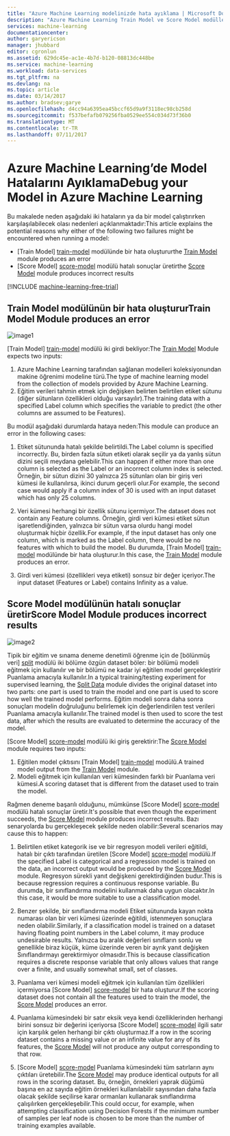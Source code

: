 ```yaml
---
title: "Azure Machine Learning modelinizde hata ayıklama | Microsoft Docs"
description: "Azure Machine Learning Train Model ve Score Model modülleri tarafından oluşturulan hataları ayıklamak üzere nasıl."
services: machine-learning
documentationcenter: 
author: garyericson
manager: jhubbard
editor: cgronlun
ms.assetid: 629dc45e-ac1e-4b7d-b120-08813dc448be
ms.service: machine-learning
ms.workload: data-services
ms.tgt_pltfrm: na
ms.devlang: na
ms.topic: article
ms.date: 03/14/2017
ms.author: bradsev;garye
ms.openlocfilehash: d4cc94a6395ea45bccf65d9a9f3118ec98cb258d
ms.sourcegitcommit: f537befafb079256fba0529ee554c034d73f36b0
ms.translationtype: MT
ms.contentlocale: tr-TR
ms.lasthandoff: 07/11/2017
---
```

# <a name="debug-your-model-in-azure-machine-learning"></a><span data-ttu-id="fd2dd-103">Azure Machine Learning’de Model Hatalarını Ayıklama</span><span class="sxs-lookup"><span data-stu-id="fd2dd-103">Debug your Model in Azure Machine Learning</span></span>

<span data-ttu-id="fd2dd-104">Bu makalede neden aşağıdaki iki hataların ya da bir model çalıştırırken karşılaşılabilecek olası nedenleri açıklanmaktadır:</span><span class="sxs-lookup"><span data-stu-id="fd2dd-104">This article explains the potential reasons why either of the following two failures might be encountered when running a model:</span></span>

* <span data-ttu-id="fd2dd-105">[Train Model] [ train-model] modülünde bir hata oluşturur</span><span class="sxs-lookup"><span data-stu-id="fd2dd-105">the [Train Model][train-model] module produces an error</span></span> 
* <span data-ttu-id="fd2dd-106">[Score Model] [ score-model] modülü hatalı sonuçlar üretir</span><span class="sxs-lookup"><span data-stu-id="fd2dd-106">the [Score Model][score-model] module produces incorrect results</span></span> 

[!INCLUDE [machine-learning-free-trial](../../includes/machine-learning-free-trial.md)]

## <a name="train-model-module-produces-an-error"></a><span data-ttu-id="fd2dd-107">Train Model modülünün bir hata oluşturur</span><span class="sxs-lookup"><span data-stu-id="fd2dd-107">Train Model Module produces an error</span></span>

![image1](./media/machine-learning-debug-models/train_model-1.png)

<span data-ttu-id="fd2dd-109">[Train Model] [ train-model] modülü iki girdi bekliyor:</span><span class="sxs-lookup"><span data-stu-id="fd2dd-109">The [Train Model][train-model] Module expects two inputs:</span></span>

1. <span data-ttu-id="fd2dd-110">Azure Machine Learning tarafından sağlanan modelleri koleksiyonundan makine öğrenimi modeline türü.</span><span class="sxs-lookup"><span data-stu-id="fd2dd-110">The type of machine learning model from the collection of models provided by Azure Machine Learning.</span></span>
2. <span data-ttu-id="fd2dd-111">Eğitim verileri tahmin etmek için değişken belirten belirtilen etiket sütunu (diğer sütunların özellikleri olduğu varsayılır).</span><span class="sxs-lookup"><span data-stu-id="fd2dd-111">The training data with a specified Label column which specifies the variable to predict (the other columns are assumed to be Features).</span></span>

<span data-ttu-id="fd2dd-112">Bu modül aşağıdaki durumlarda hataya neden:</span><span class="sxs-lookup"><span data-stu-id="fd2dd-112">This module can produce an error in the following cases:</span></span>

1. <span data-ttu-id="fd2dd-113">Etiket sütununda hatalı şekilde belirtildi.</span><span class="sxs-lookup"><span data-stu-id="fd2dd-113">The Label column is specified incorrectly.</span></span> <span data-ttu-id="fd2dd-114">Bu, birden fazla sütun etiketi olarak seçilir ya da yanlış sütun dizini seçili meydana gelebilir.</span><span class="sxs-lookup"><span data-stu-id="fd2dd-114">This can happen if either more than one column is selected as the Label or an incorrect column index is selected.</span></span> <span data-ttu-id="fd2dd-115">Örneğin, bir sütun dizini 30 yalnızca 25 sütunları olan bir giriş veri kümesi ile kullanılırsa, ikinci durum geçerli olur.</span><span class="sxs-lookup"><span data-stu-id="fd2dd-115">For example, the second case would apply if a column index of 30 is used with an input dataset which has only 25 columns.</span></span>

2. <span data-ttu-id="fd2dd-116">Veri kümesi herhangi bir özellik sütunu içermiyor.</span><span class="sxs-lookup"><span data-stu-id="fd2dd-116">The dataset does not contain any Feature columns.</span></span> <span data-ttu-id="fd2dd-117">Örneğin, girdi veri kümesi etiket sütun işaretlendiğinden, yalnızca bir sütun varsa olurdu hangi model oluşturmak hiçbir özellik.</span><span class="sxs-lookup"><span data-stu-id="fd2dd-117">For example, if the input dataset has only one column, which is marked as the Label column, there would be no features with which to build the model.</span></span> <span data-ttu-id="fd2dd-118">Bu durumda, [Train Model] [ train-model] modülünde bir hata oluşturur.</span><span class="sxs-lookup"><span data-stu-id="fd2dd-118">In this case, the [Train Model][train-model] module produces an error.</span></span>

3. <span data-ttu-id="fd2dd-119">Girdi veri kümesi (özellikleri veya etiketi) sonsuz bir değer içeriyor.</span><span class="sxs-lookup"><span data-stu-id="fd2dd-119">The input dataset (Features or Label) contains Infinity as a value.</span></span>

## <a name="score-model-module-produces-incorrect-results"></a><span data-ttu-id="fd2dd-120">Score Model modülünün hatalı sonuçlar üretir</span><span class="sxs-lookup"><span data-stu-id="fd2dd-120">Score Model Module produces incorrect results</span></span>

![image2](./media/machine-learning-debug-models/train_test-2.png)

<span data-ttu-id="fd2dd-122">Tipik bir eğitim ve sınama deneme denetimli öğrenme için de [bölünmüş veri] [ split] modülü iki bölüme özgün dataset böler: bir bölümü modeli eğitmek için kullanılır ve bir bölümü ne kadar iyi eğitilen model gerçekleştirir Puanlama amacıyla kullanılır.</span><span class="sxs-lookup"><span data-stu-id="fd2dd-122">In a typical training/testing experiment for supervised learning, the [Split Data][split] module divides the original dataset into two parts: one part is used to train the model and one part is used to score how well the trained model performs.</span></span> <span data-ttu-id="fd2dd-123">Eğitim modeli sonra daha sonra sonuçları modelin doğruluğunu belirlemek için değerlendirilen test verileri Puanlama amacıyla kullanılır.</span><span class="sxs-lookup"><span data-stu-id="fd2dd-123">The trained model is then used to score the test data, after which the results are evaluated to determine the accuracy of the model.</span></span>

<span data-ttu-id="fd2dd-124">[Score Model] [ score-model] modülü iki giriş gerektirir:</span><span class="sxs-lookup"><span data-stu-id="fd2dd-124">The [Score Model][score-model] module requires two inputs:</span></span>

1. <span data-ttu-id="fd2dd-125">Eğitilen model çıktısını [Train Model] [ train-model] modülü.</span><span class="sxs-lookup"><span data-stu-id="fd2dd-125">A trained model output from the [Train Model][train-model] module.</span></span>
2. <span data-ttu-id="fd2dd-126">Modeli eğitmek için kullanılan veri kümesinden farklı bir Puanlama veri kümesi.</span><span class="sxs-lookup"><span data-stu-id="fd2dd-126">A scoring dataset that is different from the dataset used to train the model.</span></span>

<span data-ttu-id="fd2dd-127">Rağmen deneme başarılı olduğunu, mümkünse [Score Model] [ score-model] modülü hatalı sonuçlar üretir.</span><span class="sxs-lookup"><span data-stu-id="fd2dd-127">It's possible that even though the experiment succeeds, the [Score Model][score-model] module produces incorrect results.</span></span> <span data-ttu-id="fd2dd-128">Bazı senaryolarda bu gerçekleşecek şekilde neden olabilir:</span><span class="sxs-lookup"><span data-stu-id="fd2dd-128">Several scenarios may cause this to happen:</span></span>

1. <span data-ttu-id="fd2dd-129">Belirtilen etiket kategorik ise ve bir regresyon modeli verileri eğitildi, hatalı bir çıktı tarafından üretilen [Score Model] [ score-model] modülü.</span><span class="sxs-lookup"><span data-stu-id="fd2dd-129">If the specified Label is categorical and a regression model is trained on the data, an incorrect output would be produced by the [Score Model][score-model] module.</span></span> <span data-ttu-id="fd2dd-130">Regresyon sürekli yanıt değişkeni gerektirdiğinden budur.</span><span class="sxs-lookup"><span data-stu-id="fd2dd-130">This is because regression requires a continuous response variable.</span></span> <span data-ttu-id="fd2dd-131">Bu durumda, bir sınıflandırma modelini kullanmak daha uygun olacaktır.</span><span class="sxs-lookup"><span data-stu-id="fd2dd-131">In this case, it would be more suitable to use a classification model.</span></span> 

2. <span data-ttu-id="fd2dd-132">Benzer şekilde, bir sınıflandırma modeli Etiket sütununda kayan nokta numarası olan bir veri kümesi üzerinde eğitildi, istenmeyen sonuçlara neden olabilir.</span><span class="sxs-lookup"><span data-stu-id="fd2dd-132">Similarly, if a classification model is trained on a dataset having floating point numbers in the Label column, it may produce undesirable results.</span></span> <span data-ttu-id="fd2dd-133">Yalnızca bu aralık değerleri sınıfların sonlu ve genellikle biraz küçük, küme üzerinde veren bir ayrık yanıt değişken Sınıflandırmayı gerektirmiyor olmasıdır.</span><span class="sxs-lookup"><span data-stu-id="fd2dd-133">This is because classification requires a discrete response variable that only allows values that range over a finite, and usually somewhat small, set of classes.</span></span>

3. <span data-ttu-id="fd2dd-134">Puanlama veri kümesi modeli eğitmek için kullanılan tüm özellikleri içermiyorsa [Score Model] [ score-model] bir hata oluşturur.</span><span class="sxs-lookup"><span data-stu-id="fd2dd-134">If the scoring dataset does not contain all the features used to train the model, the [Score Model][score-model] produces an error.</span></span>

4. <span data-ttu-id="fd2dd-135">Puanlama kümesindeki bir satır eksik veya kendi özelliklerinden herhangi birini sonsuz bir değerini içeriyorsa [Score Model] [ score-model] ilgili satır için karşılık gelen herhangi bir çıktı oluşturmaz.</span><span class="sxs-lookup"><span data-stu-id="fd2dd-135">If a row in the scoring dataset contains a missing value or an infinite value for any of its features, the [Score Model][score-model] will not produce any output corresponding to that row.</span></span>

5. <span data-ttu-id="fd2dd-136">[Score Model] [ score-model] Puanlama kümesindeki tüm satırların aynı çıktıları üretebilir.</span><span class="sxs-lookup"><span data-stu-id="fd2dd-136">The [Score Model][score-model] may produce identical outputs for all rows in the scoring dataset.</span></span> <span data-ttu-id="fd2dd-137">Bu, örneğin, örnekleri yaprak düğümü başına en az sayıda eğitim örnekleri kullanılabilir sayısından daha fazla olacak şekilde seçilirse karar ormanları kullanarak sınıflandırma çalışılırken gerçekleşebilir.</span><span class="sxs-lookup"><span data-stu-id="fd2dd-137">This could occur, for example, when attempting classification using Decision Forests if the minimum number of samples per leaf node is chosen to be more than the number of training examples available.</span></span>

<!-- Module References -->
[score-model]: https://msdn.microsoft.com/library/azure/401b4f92-e724-4d5a-be81-d5b0ff9bdb33/
[split]: https://msdn.microsoft.com/library/azure/70530644-c97a-4ab6-85f7-88bf30a8be5f/
[train-model]: https://msdn.microsoft.com/library/azure/5cc7053e-aa30-450d-96c0-dae4be720977/

